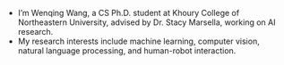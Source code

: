 - I’m Wenqing Wang, a CS Ph.D. student at Khoury College of Northeastern University, advised by Dr. Stacy Marsella, working on AI research.
- My research interests include machine learning, computer vision, natural language processing, and human-robot interaction.

<!---
wnqw/wnqw is a ✨ special ✨ repository because its `README.md` (this file) appears on your GitHub profile.
You can click the Preview link to take a look at your changes.
--->

